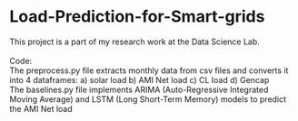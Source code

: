 # Load-Prediction-for-Smart-grids

This project is a part of my research work at the Data Science Lab. </br> </br>
Code: </br>
The preprocess.py file extracts monthly data from csv files and converts it into 4 dataframes: a) solar load b) AMI Net load c) CL load d) Gencap </br> 
The baselines.py file implements ARIMA (Auto-Regressive Integrated Moving Average) and LSTM (Long Short-Term Memory) models to predict the AMI Net load
